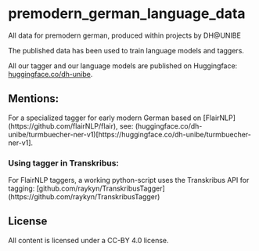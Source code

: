 # premodern_german_language_data
All data for premodern german, produced within projects by DH@UNIBE

The published data has been used to train language models and taggers.

All our tagger and our language models are published on Huggingface:
[huggingface.co/dh-unibe](https://huggingface.co/dh-unibe).

<h2>Mentions:</h2>
For a specialized tagger for early modern German based on [FlairNLP](https://github.com/flairNLP/flair), see: (huggingface.co/dh-unibe/turmbuecher-ner-v1)[https://huggingface.co/dh-unibe/turmbuecher-ner-v1].

<h3>Using tagger in Transkribus:</h3>
For FlairNLP taggers, a working python-script uses the Transkribus API for tagging:
[github.com/raykyn/TranskribusTagger](https://github.com/raykyn/TranskribusTagger)

<h2>License</h2>
All content is licensed under a CC-BY 4.0 license.
